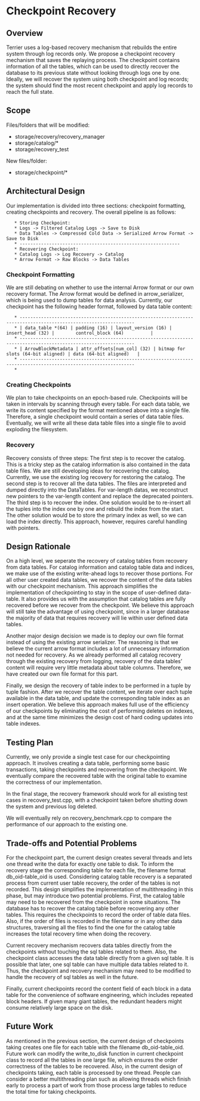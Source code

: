 # Checkpoint Recovery

## Overview
Terrier uses a log-based recovery mechanism that rebuilds the entire system through log records only. We propose a checkpoint recovery mechanism that saves the replaying process. The checkpoint contains information of all the tables, which can be used to directly recover the database to its previous state without looking through logs one by one. Ideally, we will recover the system using both checkpoint and log records; the system should find the most recent checkpoint and apply log records to reach the full state.

## Scope
Files/folders that will be modified:
   - storage/recovery/recovery_manager
   - storage/catalog/*
   - storage/recovery_test

New files/folder:
   - storage/checkpoint/*

## Architectural Design
Our implementation is divided into three sections: checkpoint formatting, creating checkpoints and recovery.
The overall pipeline is as follows:
```
   * Storing Checkpoint:
   * Logs -> Filtered Catalog Logs -> Save to Disk
   * Data Tables -> Compressed Cold Data -> Serialized Arrow Format -> Save to Disk
   * ------------------------------------------------------------
   * Recovering Checkpoint:
   * Catalog Logs -> Log Recovery -> Catalog
   * Arrow Format -> Raw Blocks -> Data Tables
```

### Checkpoint Formatting
We are still debating on whether to use the internal Arrow format or our own recovery format. The Arrow format would be defined in arrow_serializer, which is being used to dump tables for data analysis.
Currently, our checkpoint has the following header format, followed by data table content:
```
   * -----------------------------------------------------------------------------------------------------------------
   * | data_table *(64) | padding (16) | layout_version (16) | insert_head (32) |        control_block (64)          |
   * -----------------------------------------------------------------------------------------------------------------
   * | ArrowBlockMetadata | attr_offsets[num_col] (32) | bitmap for slots (64-bit aligned) | data (64-bit aligned)   |
   * -----------------------------------------------------------------------------------------------------------------
   *
```

### Creating Checkpoints
We plan to take checkpoints on an epoch-based rule. Checkpoints will be taken in intervals by scanning through every table. For each data table, we write its content specified by the format mentioned above into a single file. Therefore, a single checkpoint would contain a series of data table files. Eventually, we will write all these data table files into a single file to avoid exploding the filesystem.

### Recovery
Recovery consists of three steps:
The first step is to recover the catalog. This is a tricky step as the catalog information is also contained in the data table files. We are still developing ideas for recovering the catalog. Currently, we use the existing log recovery for restoring the catalog.
The second step is to recover all the data tables. The files are interpreted and dumped directly into the DataTables. For var-length datas, we reconstruct new pointers to the var-length content and replace the deprecated pointers.
The third step is to recover the index. One solution would be to re-insert all the tuples into the index one by one and rebuild the index from the start. The other solution would be to store the primary index as well, so we can load the index directly. This approach, however, requires careful handling with pointers.


## Design Rationale
On a high level, we seperate the recovery of catalog tables from recovery from data tables. For catalog information and catalog table data and indices, we make use of the existing write-ahead logs to recover those portions. For all other user created data tables, we recover the content of the data tables with our checkpoint mechanism. This approach simplifies the implementation of checkpointing to stay in the scope of user-defined data-table. It also provides us with the assumption that catalog tables are fully recovered before we recover from the checkpoint. We believe this approach will still take the advantage of using checkpoint, since in a larger database the majority of data that requires recovery will lie within user defined data tables.

Another major design decision we made is to deploy our own file format instead of using the existing arrow serializer. The reasoning is that we believe the current arrow format includes a lot of unnecessary information not needed for recovery. As we already performed all catalog recovery through the existing recovery from logging, recovery of the data tables’ content will require very little metadata about table columns. Therefore, we have created our own file format for this part.

Finally, we design the recovery of table index to be performed in a tuple by tuple fashion. After we recover the table content, we iterate over each tuple available in the data table, and update the corresponding table index as an insert operation. We believe this approach makes full use of the efficiency of our checkpoints by eliminating the cost of performing deletes on indexes, and at the same time minimizes the design cost of hard coding updates into table indexes.

## Testing Plan
Currently, we only provide a single test case for our checkpointing approach. It involves creating a data table, performing some basic transactions, taking checkpoints and recovering from the checkpoint. We eventually compare the recovered table with the original table to examine the correctness of our implementation.

In the final stage, the recovery framework should work for all existing test cases in recovery_test.cpp, with a checkpoint taken before shutting down the system and previous log deleted.

We will eventually rely on recovery_benchmark.cpp to compare the performance of our approach to the existing one.


## Trade-offs and Potential Problems
For the checkpoint part, the current design creates several threads and lets one thread write the data for exactly one table to disk. To inform the recovery stage the corresponding table for each file, the filename format db_oid-table_oid is used. Considering catalog table recovery is a separated process from current user table recovery, the order of the tables is not recorded. This design simplifies the implementation of multithreading in this phase, but may introduce two potential problems. First, the catalog table may need to be recovered from the checkpoint in some situations. The database has to recover the catalog table before recovering any other tables. This requires the checkpoints to record the order of table data files. Also, if the order of files is recorded in the filename or in any other data structures, traversing all the files to find the one for the catalog table increases the total recovery time when doing the recovery. 

Current recovery mechanism recovers data tables directly from the checkpoints without touching the sql tables related to them. Also, the checkpoint class accesses the data table directly from a given sql table. It is possible that later, one sql table can have multiple data tables related to it. Thus, the checkpoint and recovery mechanism may need to be modified to handle the recovery of sql tables as well in the future. 

Finally, current checkpoints record the content field of each block in a data table for the convenience of software engineering, which includes repeated block headers. If given many giant tables, the redundant headers might consume relatively large space on the disk. 


## Future Work
As mentioned in the previous section, the current design of checkpoints taking creates one file for each table with the filename db_oid-table_oid. Future work can modify the write_to_disk function in current checkpoint class to record all the tables in one large file, which ensures the order correctness of the tables to be recovered. Also, in the current design of checkpoints taking, each table is processed by one thread. People can consider a better multithreading plan such as allowing threads which finish early to process a part of work from those process large tables to reduce the total time for taking checkpoints. 

